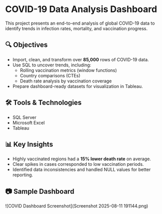 # COVID-19 Data Analysis Dashboard

This project presents an end-to-end analysis of global COVID-19 data to identify trends in infection rates, mortality, and vaccination progress.

## 🔍 Objectives
- Import, clean, and transform over **85,000** rows of COVID-19 data.
- Use SQL to uncover trends, including:
  - Rolling vaccination metrics (window functions)
  - Country comparisons (CTEs)
  - Death rate analysis by vaccination coverage
- Prepare dashboard-ready datasets for visualization in Tableau.

## 🛠 Tools & Technologies
- SQL Server
- Microsoft Excel
- Tableau

## 📊 Key Insights
- Highly vaccinated regions had a **15% lower death rate** on average.
- Clear spikes in cases corresponded to low vaccination periods.
- Identified data inconsistencies and handled NULL values for better reporting.

## 📷 Sample Dashboard
![COVID Dashboard Screenshot](Screenshot 2025-08-11 191144.png) 

